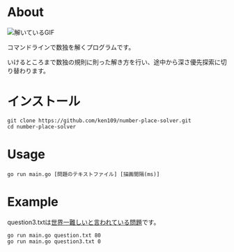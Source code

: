 # About
![解いているGIF](https://ken109-public.s3-ap-northeast-1.amazonaws.com/number-place-solver.gif)

コマンドラインで数独を解くプログラムです。

いけるところまで数独の規則に則った解き方を行い、途中から深さ優先探索に切り替わります。

# インストール
```
git clone https://github.com/ken109/number-place-solver.git
cd number-place-solver
```

# Usage
```
go run main.go [問題のテキストファイル] [描画間隔(ms)]
```

# Example
question3.txtは[世界一難しいと言われている問題](https://www.sentohsharyoga.com/ja/puzzle/blog/entry/sudoku_most_difficult#:~:text=%E4%B8%96%E7%95%8C%E3%81%A7%E6%9C%80%E3%82%82%E9%9B%A3%E3%81%97%E3%81%84%E6%95%B0%E7%8B%AC%E3%81%A8%E3%81%AF,%E3%82%92%E8%A6%81%E3%81%97%E3%81%9F%E3%82%88%E3%81%86%E3%81%A7%E3%81%99%E3%80%82)です。

```
go run main.go question.txt 80
go run main.go question3.txt 0
```
